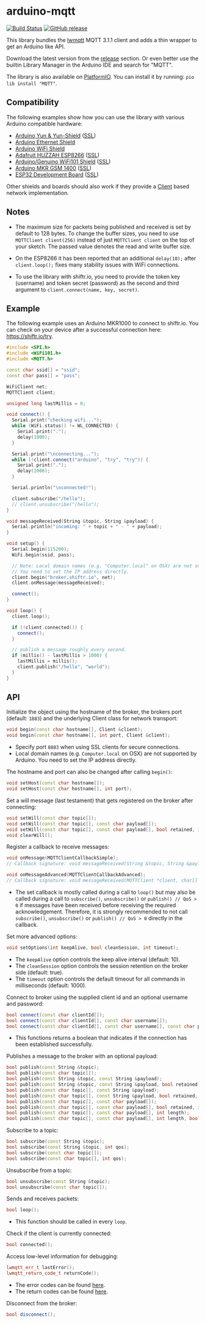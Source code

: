 # arduino-mqtt

[![Build Status](https://travis-ci.org/256dpi/arduino-mqtt.svg?branch=master)](https://travis-ci.org/256dpi/arduino-mqtt)
[![GitHub release](https://img.shields.io/github/release/256dpi/arduino-mqtt.svg)](https://github.com/256dpi/arduino-mqtt/releases)

This library bundles the [lwmqtt](https://github.com/256dpi/lwmqtt) MQTT 3.1.1 client and adds a thin wrapper to get an Arduino like API.

Download the latest version from the [release](https://github.com/256dpi/arduino-mqtt/releases) section. Or even better use the builtin Library Manager in the Arduino IDE and search for "MQTT".

The library is also available on [PlatformIO](https://platformio.org/lib/show/617/MQTT). You can install it by running: `pio lib install "MQTT"`. 

## Compatibility

The following examples show how you can use the library with various Arduino compatible hardware:

- [Arduino Yun & Yun-Shield](https://github.com/256dpi/arduino-mqtt/blob/master/examples/ArduinoYun/ArduinoYun.ino) ([SSL](https://github.com/256dpi/arduino-mqtt/blob/master/examples/ArduinoYun_SSL/ArduinoYun_SSL.ino))
- [Arduino Ethernet Shield](https://github.com/256dpi/arduino-mqtt/blob/master/examples/ArduinoEthernetShield/ArduinoEthernetShield.ino)    
- [Arduino WiFi Shield](https://github.com/256dpi/arduino-mqtt/blob/master/examples/ArduinoWiFiShield/ArduinoWiFiShield.ino)
- [Adafruit HUZZAH ESP8266](https://github.com/256dpi/arduino-mqtt/blob/master/examples/AdafruitHuzzahESP8266/AdafruitHuzzahESP8266.ino) ([SSL](https://github.com/256dpi/arduino-mqtt/blob/master/examples/AdafruitHuzzahESP8266_SSL/AdafruitHuzzahESP8266_SSL.ino))
- [Arduino/Genuino WiFi101 Shield](https://github.com/256dpi/arduino-mqtt/blob/master/examples/ArduinoWiFi101/ArduinoWiFi101.ino) ([SSL](https://github.com/256dpi/arduino-mqtt/blob/master/examples/ArduinoWiFi101_SSL/ArduinoWiFi101_SSL.ino))
- [Arduino MKR GSM 1400](https://github.com/256dpi/arduino-mqtt/blob/master/examples/ArduinoMKRGSM1400/ArduinoMKRGSM1400.ino) ([SSL](https://github.com/256dpi/arduino-mqtt/blob/master/examples/ArduinoMKRGSM1400_SSL/ArduinoMKRGSM1400_SSL.ino))
- [ESP32 Development Board](https://github.com/256dpi/arduino-mqtt/blob/master/examples/ESP32DevelopmentBoard/ESP32DevelopmentBoard.ino) ([SSL](https://github.com/256dpi/arduino-mqtt/blob/master/examples/ESP32DevelopmentBoard_SSL/ESP32DevelopmentBoard_SSL.ino))

Other shields and boards should also work if they provide a [Client](https://www.arduino.cc/en/Reference/ClientConstructor) based network implementation.

## Notes

- The maximum size for packets being published and received is set by default to 128 bytes. To change the buffer sizes, you need to use `MQTTClient client(256)` instead of just `MQTTClient client` on the top of your sketch. The passed value denotes the read and write buffer size.

- On the ESP8266 it has been reported that an additional `delay(10);` after `client.loop();` fixes many stability issues with WiFi connections.

- To use the library with shiftr.io, you need to provide the token key (username) and token secret (password) as the second and third argument to `client.connect(name, key, secret)`. 

## Example

The following example uses an Arduino MKR1000 to connect to shiftr.io. You can check on your device after a successful connection here: https://shiftr.io/try.

```c++
#include <SPI.h>
#include <WiFi101.h>
#include <MQTT.h>

const char ssid[] = "ssid";
const char pass[] = "pass";

WiFiClient net;
MQTTClient client;

unsigned long lastMillis = 0;

void connect() {
  Serial.print("checking wifi...");
  while (WiFi.status() != WL_CONNECTED) {
    Serial.print(".");
    delay(1000);
  }

  Serial.print("\nconnecting...");
  while (!client.connect("arduino", "try", "try")) {
    Serial.print(".");
    delay(1000);
  }

  Serial.println("\nconnected!");

  client.subscribe("/hello");
  // client.unsubscribe("/hello");
}

void messageReceived(String &topic, String &payload) {
  Serial.println("incoming: " + topic + " - " + payload);
}

void setup() {
  Serial.begin(115200);
  WiFi.begin(ssid, pass);

  // Note: Local domain names (e.g. "Computer.local" on OSX) are not supported by Arduino.
  // You need to set the IP address directly.
  client.begin("broker.shiftr.io", net);
  client.onMessage(messageReceived);

  connect();
}

void loop() {
  client.loop();

  if (!client.connected()) {
    connect();
  }

  // publish a message roughly every second.
  if (millis() - lastMillis > 1000) {
    lastMillis = millis();
    client.publish("/hello", "world");
  }
}
```

## API

Initialize the object using the hostname of the broker, the brokers port (default: `1883`) and the underlying Client class for network transport:

```c++
void begin(const char hostname[], Client &client);
void begin(const char hostname[], int port, Client &client);
```

- Specify port `8883` when using SSL clients for secure connections.
- Local domain names (e.g. `Computer.local` on OSX) are not supported by Arduino. You need to set the IP address directly.

The hostname and port can also be changed after calling `begin()`:

```c++
void setHost(const char hostname[]);
void setHost(const char hostname[], int port);
```

Set a will message (last testament) that gets registered on the broker after connecting:

```c++
void setWill(const char topic[]);
void setWill(const char topic[], const char payload[]);
void setWill(const char topic[], const char payload[], bool retained, int qos);
void clearWill();
```

Register a callback to receive messages:

```c++
void onMessage(MQTTClientCallbackSimple);
// Callback signature: void messageReceived(String &topic, String &payload) {}

void onMessageAdvanced(MQTTClientCallbackAdvanced);
// Callback signature: void messageReceived(MQTTClient *client, char[] topic, char payload[], int payload_length) {}
```

- The set callback is mostly called during a call to `loop()` but may also be called during a call to `subscribe()`, `unsubscribe()` or `publish() // QoS > 0` if messages have been received before receiving the required acknowledgement. Therefore, it is strongly recommended to not call `subscribe()`, `unsubscribe()` or `publish() // QoS > 0` directly in the callback.

Set more advanced options:

```c++
void setOptions(int keepAlive, bool cleanSession, int timeout);
```

- The `keepAlive` option controls the keep alive interval (default: 10).
- The `cleanSession` option controls the session retention on the broker side (default: true).
- The `timeout` option controls the default timeout for all commands in milliseconds (default: 1000). 

Connect to broker using the supplied client id and an optional username and password:

```c++
bool connect(const char clientId[]);
bool connect(const char clientId[], const char username[]);
bool connect(const char clientId[], const char username[], const char password[]);
```

- This functions returns a boolean that indicates if the connection has been established successfully.

Publishes a message to the broker with an optional payload:

```c++
bool publish(const String &topic);
bool publish(const char topic[]);
bool publish(const String &topic, const String &payload);
bool publish(const String &topic, const String &payload, bool retained, int qos);
bool publish(const char topic[], const String &payload);
bool publish(const char topic[], const String &payload, bool retained, int qos);
bool publish(const char topic[], const char payload[]);
bool publish(const char topic[], const char payload[], bool retained, int qos);
bool publish(const char topic[], const char payload[], int length);
bool publish(const char topic[], const char payload[], int length, bool retained, int qos);
```

Subscribe to a topic:

```c++
bool subscribe(const String &topic);
bool subscribe(const String &topic, int qos); 
bool subscribe(const char topic[]);
bool subscribe(const char topic[], int qos);
```

Unsubscribe from a topic:

```c++
bool unsubscribe(const String &topic);
bool unsubscribe(const char topic[]);
```

Sends and receives packets:

```c++
bool loop();
```

- This function should be called in every `loop`.

Check if the client is currently connected:

```c++
bool connected();
```

Access low-level information for debugging:

```c++
lwmqtt_err_t lastError();
lwmqtt_return_code_t returnCode();
```

- The error codes can be found [here](https://github.com/256dpi/lwmqtt/blob/master/include/lwmqtt.h#L11).
- The return codes can be found [here](https://github.com/256dpi/lwmqtt/blob/master/include/lwmqtt.h#L243).

Disconnect from the broker:

```c++
bool disconnect();
```
